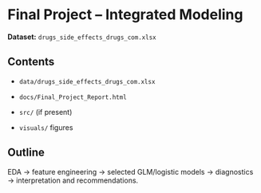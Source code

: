 # Final Project – Integrated Modeling



**Dataset:** `drugs_side_effects_drugs_com.xlsx`



## Contents

- `data/drugs_side_effects_drugs_com.xlsx`

- `docs/Final_Project_Report.html`

- `src/` (if present)

- `visuals/` figures



## Outline

EDA → feature engineering → selected GLM/logistic models → diagnostics → interpretation and recommendations.



